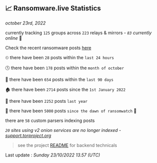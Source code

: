 
## 📈 Ransomware.live Statistics
_october 23rd, 2022_

currently tracking `125` groups across `223` relays & mirrors - _`83` currently online_ 📡

Check the recent ransomware posts [here](https://www.ransomware.live/#/recentposts)


⏲ there have been `28` posts within the `last 24 hours`

🕓 there have been `178` posts within the `month of october`

📅 there have been `654` posts within the `last 90 days`

🏚 there have been `2714` posts since the `1st January 2022`

🚀 there have been `2252` posts `last year`

🦕 there have been `5000` posts `since the dawn of ransomwatch` 🐣

there are `58` custom parsers indexing posts

_`20` sites using v2 onion services are no longer indexed - [support.torproject.org](https://support.torproject.org/onionservices/v2-deprecation/)_

> see the project [README](https://github.com/jmousqueton/ransomwatch#readme) for backend technicals



Last update : _Sunday 23/10/2022 13.57 (UTC)_

